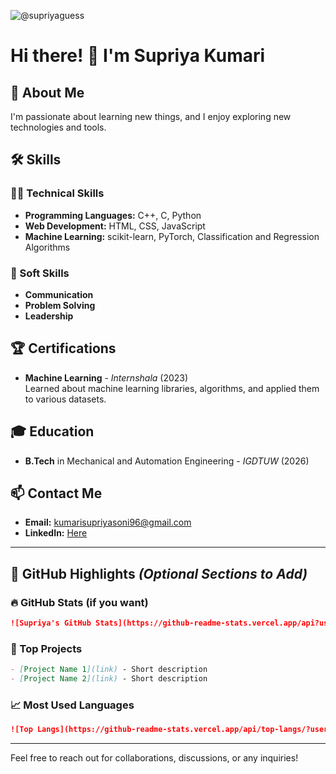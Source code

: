 
![@supriyaguess](https://raw.githubusercontent.com/supriyaguess/supriyaguess/main/images/supriya-profile.png)

# Hi there! 👋 I'm Supriya Kumari

## 🚀 About Me
I'm passionate about learning new things, and I enjoy exploring new technologies and tools.

## 🛠️ Skills

### 👩‍💻 Technical Skills
- **Programming Languages:** C++, C, Python  
- **Web Development:** HTML, CSS, JavaScript  
- **Machine Learning:** scikit-learn, PyTorch, Classification and Regression Algorithms

### 🤝 Soft Skills
- **Communication**  
- **Problem Solving**  
- **Leadership**  

## 🏆 Certifications
- **Machine Learning** - *Internshala* (2023)  
  Learned about machine learning libraries, algorithms, and applied them to various datasets.

## 🎓 Education
- **B.Tech** in Mechanical and Automation Engineering - *IGDTUW* (2026)

## 📫 Contact Me
- **Email:** kumarisupriyasoni96@gmail.com  
- **LinkedIn:** [Here](https://www.linkedin.com/in/supriya-kumari-5a3018257)

---

## 🌟 GitHub Highlights *(Optional Sections to Add)*

### 🔥 GitHub Stats (if you want)
```md
![Supriya's GitHub Stats](https://github-readme-stats.vercel.app/api?username=supriyaguess&show_icons=true&theme=radical)
```

### 📌 Top Projects
```md
- [Project Name 1](link) - Short description  
- [Project Name 2](link) - Short description
```

### 📈 Most Used Languages
```md
![Top Langs](https://github-readme-stats.vercel.app/api/top-langs/?username=supriyaguess&layout=compact&theme=radical)
```

---

Feel free to reach out for collaborations, discussions, or any inquiries!

